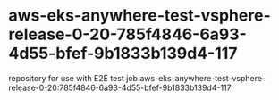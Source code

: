# aws-eks-anywhere-test-vsphere-release-0-20-785f4846-6a93-4d55-bfef-9b1833b139d4-117
repository for use with E2E test job aws-eks-anywhere-test-vsphere-release-0-20:785f4846-6a93-4d55-bfef-9b1833b139d4-117
